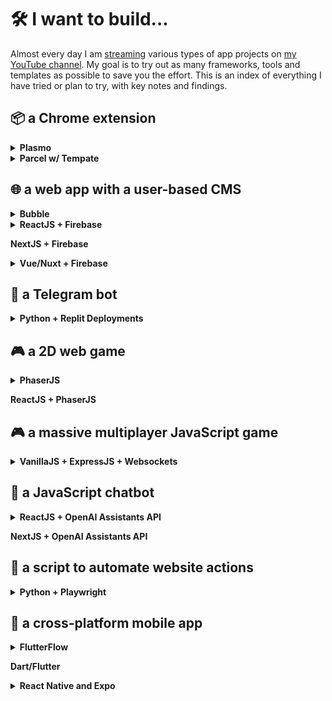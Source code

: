 # 🛠️ I want to build...

Almost every day I am [streaming](https://jamesmurdza.com/) various types of app projects on [my YouTube channel](https://www.youtube.com/@jamesmurdza). My goal is to try out as many frameworks, tools and templates as possible to save you the effort. This is an index of everything I have tried or plan to try, with key notes and findings.

## 📦 a Chrome extension

<details>
  <summary><strong>Plasmo</strong></summary>
  <p>~</p>

  <dl><dd>
  ℹ️ Do this to get started: <a href="https://dev.to/plasmo/building-a-modern-react-chrome-extension-with-a-new-framework-4ho1">Building a Modern React Chrome Extension with a New Framework</a>
 </dd><dd>
  ℹ️ Could not solve <a href="https://github.com/PlasmoHQ/plasmo/issues/924">this issue</a> for 2/3 people
  </dl></dd>

  <dl><dd>
  📹 We are building a Chrome extension to help you focus: <a href="https://www.youtube.com/watch?v=8XpBxQ6fWX4">(1)</a>
  </dd></dl>
</details>

<details>
  <summary><strong>Parcel w/ Tempate</strong></summary>
  <p>~</p>

  <dl><dd>
  ℹ️ This is my next choice to try! Start here: <a href="https://github.com/fregante/browser-extension-template">fregante/browser-extension-template</a>
  </dl></dd>
</details>

## 🌐 a web app with a user-based CMS

<details>
  <summary><strong>Bubble</strong></summary>
  
  <p>~</p>
  
  <dl><dd>
  ℹ️ Best option for those with no coding experience
  </dd><dd>
  ℹ️ Start with templates: https://bubble.io/templates
  </dd></dl>
</details>

<details>
  <summary><strong>ReactJS + Firebase</strong></summary>
  
  <p>~</p>
  
  <dl><dd>
  ℹ️ Least effort option of all solutions for coding
  </dd><dd>
  ℹ️ Requires a new Firebase project to be set up
  </dl></dd>
  
  <dl><dd>
    <table>
  <tr>
    <td><a href="https://www.youtube.com/watch?v=olTwm9MokWo" target="_blank"> <img src="https://img.youtube.com/vi/olTwm9MokWo/maxresdefault.jpg" width="80"/> Ep 1.</a></td>
    <td><a href="https://www.youtube.com/watch?v=30CXfEThX7I" target="_blank"> <img src="https://img.youtube.com/vi/30CXfEThX7I/maxresdefault.jpg" width="80"/> Ep 2.</a></td>
  </tr>
  <caption>📹 We're building a food truck app in ReactJS:</caption>
</table>
  </dd></dl>
</details>

 **NextJS + Firebase**

<details>
  <summary><strong>Vue/Nuxt + Firebase</strong></summary>
  
  <p>~</p>

  <dl><dd>
  ℹ️ Get started here: <a href="https://github.com/posva/nuxt--vuefire-example-spark-plan">posva/nuxt--vuefire-example-spark-plan</a> or <a href="https://github.com/posva/nuxt--vuefire-example-blaze-plan">posva/nuxt--vuefire-example-blaze-plan</a>
  </dd><dd>
  ℹ️ Follow the instructions carefully
  </dl></dd>
  
  <dl><dd>
  📹 We're building a website for making and sharing cheatsheets!: <a href="https://www.youtube.com/watch?v=nP6OkxvsECI">(1)</a> <a href="https://www.youtube.com/watch?v=zooJf32chZw">(2)</a>
  </dd></dl>
</details>

## 🤖 a Telegram bot

<details>
  <summary><strong>Python + Replit Deployments</strong></summary>
  
  
  <p>~</p>
  
  <dl><dd>
  📹 We're building a YouTube trends Telegram bot: <a href="https://www.youtube.com/watch?v=WJAgZ5XFyks">(1)</a> <a href="https://www.youtube.com/watch?v=9-WmrsRD1nM">(2)</a> <a href="https://www.youtube.com/watch?v=Sne-jLg3Jro">(3)</a> <a href="https://www.youtube.com/watch?v=nnupHJqJQNA">(4)</a> <a href="https://www.youtube.com/watch?v=WJAgZ5XFyks">(5)</a>
  </dd></dl>
</details>

## 🎮 a 2D web game

<details>
  <summary><strong>PhaserJS</strong></summary>
  
  <p>~</p>
  
  <dl><dd>
  ℹ️ Start with a very simple template like this: <a href="https://gist.github.com/jamesmurdza/a393c11761c9183cb8bdfc1c0622a509">game.js</a>
  </dd><dd>
  ℹ️ Use ChatGPT or the PhaserJS documentation to incrementally add features.
  </dl></dd>
  
  <dl><dd>
  📹 We are building a Zuckerberg vs Elon fight game: <a href="https://www.youtube.com/watch?v=UdxLivO4E58">(1)</a>
  </dd></dl>
</details>

**ReactJS + PhaserJS**

## 🎮 a massive multiplayer JavaScript game

<details>
  <summary><strong>VanillaJS + ExpressJS + Websockets</strong></summary>
  
  
  <p>~</p>
  
  <dl><dd>
  📹 We're building a multiplayer web game and MakeWithGPT.com: <a href="https://www.youtube.com/watch?v=4HUK9DayZpA">(1)</a>
  </dd></dl>
</details>

## 🤖 a JavaScript chatbot

<details>
  <summary><strong>ReactJS + OpenAI Assistants API</strong></summary>
  
  <p>~</p>
  
  <dl><dd>
  ℹ️ This dangerously exposes the OpenAI API key, but is easy to fix by adding a backend.
  </dl></dd>
  
  <dl><dd>
  📹 We are building a healthcare chatbot with OpenAI: <a href="https://www.youtube.com/watch?v=lMYQ6EGsBAA">(1)</a> <a href="https://www.youtube.com/watch?v=ehMdsDNk_4s">(2)</a>
  </dd></dl>
</details>

**NextJS + OpenAI Assistants API**

## 🤖 a script to automate website actions

<details>
  <summary><strong>Python + Playwright</strong></summary>
  
  <p>~</p>
  
  <dl><dd>
  ℹ️ Use ChatGPT to generate Playwright code, test and iterate. To run at scale, use <a href="https://apify.com/">Apify</a>.
  </dl></dd>
  
  <dl><dd>
  📹 We are building an AI Reddit Bot: <a href="https://www.youtube.com/watch?v=cguKaPnIzs4">(1)</a>
  </dd></dl>
</details>

## 📱 a cross-platform mobile app

<details>
  <summary><strong>FlutterFlow</strong></summary>
  
  <p>~</p>
  
  <dl><dd>
  ℹ️ Pricing is $30/month to export the entire app.
  </dd><dd>
  ℹ️ Must manually setup Firebase and follow steps to integrate before the database works.
  </dd><dd>
  ℹ️ Start with templates: https://marketplace.flutterflow.io/
  </dd></dl>
  
  <dl><dd>
  📹 We are building an immersive storytelling app: <a href="https://www.youtube.com/watch?v=cguKaPnIzs4">(1)</a> <a href="https://www.youtube.com/watch?v=RSAOh_dnL3E">(2)</a>
  </dd><dd>
  📹 We are building a GoFundMe app for orphanages and charities in Pakistan: <a href="https://www.youtube.com/watch?v=FIwaHhcnvFc">(1)</a>
  </dd><dd>
  📹 We are building a companion app for inner journeys: <a href="https://www.youtube.com/watch?v=LdHwtzwIhHQ">(1)</a>
  </dd></dl>
</details>

**Dart/Flutter**

<details>
  <summary><strong>React Native and Expo</strong></summary>
  
  <p>~</p>
  
  <dl><dd>
  📹 We are building an AI music playlist app: <a href="https://www.youtube.com/watch?v=aru8xwJ_toc">(1)</a>
  </dd></dl>
</details>
